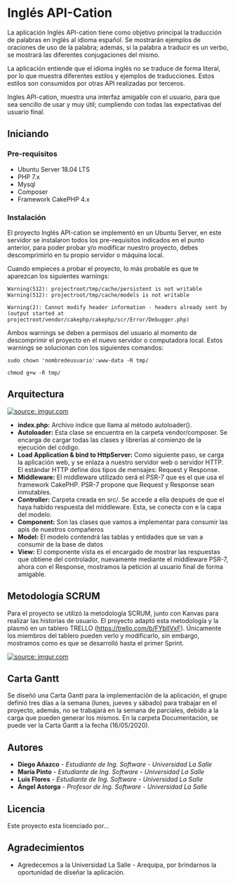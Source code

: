 # Inglés API-Cation

La aplicación Inglés API-cation tiene como objetivo principal la traducción de palabras en inglés al idioma español. Se mostrarán ejemplos de oraciones de uso de la palabra; además, si la palabra a traducir es un verbo, se mostrará las diferentes conjugaciones del mismo. 

La aplicación entiende que el idioma inglés no se traduce de forma literal, por lo que muestra diferentes estilos y ejemplos de traducciones. Estos estilos son consumidos por otras API realizadas por terceros. 

Ingles API-cation, muestra una interfaz amigable con el usuario, para que sea sencillo de usar y muy útil; cumpliendo con todas las expectativas del usuario final.


## Iniciando

### Pre-requisitos

* Ubuntu Server 18.04 LTS
* PHP 7.x
* Mysql 
* Composer
* Framework CakePHP 4.x

### Instalación

El proyecto Inglés API-cation se implementó en un Ubuntu Server, en este servidor se instalaron todos los pre-requisitos indicados en el punto anterior, para poder probar y/o modificar nuestro proyecto, debes descomprimirlo en tu propio servidor o máquina local.

Cuando empieces a probar el proyecto, lo más probable es que te aparezcan los siguientes warnings:

```
Warning(512): projectroot/tmp/cache/persistent is not writable 
Warning(512): projectroot/tmp/cache/models is not writable
```

```
Warning(2): Cannot modify header information - headers already sent by (output started at
projectroot/vendor/cakephp/cakephp/scr/Error/Debugger.php)
```

Ambos warnings se deben a permisos del usuario al momento de descomprimir el proyecto en el nuevo servidor o computadora local. Estos warnings se solucionan con los siguientes comandos:

```
sudo chown 'nombredeusuario':www-data -R tmp/
```

```
chmod g+w -R tmp/
```
## Arquitectura

<a href="https://imgur.com/MDgBf0N"><img src="https://i.imgur.com/MDgBf0N.jpg" title="source: imgur.com" /></a>

* **index.php:** Archivo índice que llama al método autoloader().
* **Autoloader:**  Esta clase se encuentra en la carpeta vendor/composer. Se encarga de cargar todas las clases y librerías al comienzo de la ejecución del código.
* **Load Application & bind to HttpServer:** Como siguiente paso, se carga la aplicación web, y se enlaza a nuestro servidor web o servidor HTTP. El estándar HTTP define dos tipos de mensajes: Request y Response.
* **Middleware:** El middleware utilizado será el PSR-7 que es el que usa el framework CakePHP. PSR-7 propone que Request y Response sean inmutables.
* **Controller:** Carpeta creada en src/. Se accede a ella después de que el haya habido respuesta del middleware. Esta, se conecta con e la capa del modelo. 
* **Component:** Son las clases que vamos a implementar para consumir las apis de nuestros compañeros
* **Model:** El modelo contendrá las tablas y entidades que se van a consumir de la base de datos 
* **View:** El componente vista es el encargado de mostrar las respuestas que obtiene del controlador, nuevamente mediante el middleware PSR-7, ahora con el Response, mostramos la petición al usuario final de forma amigable.

## Metodología SCRUM

Para el proyecto se utilizó la metodología SCRUM, junto con Kanvas para realizar las historias de usuario. El proyecto adaptó esta metodología y la plasmó en un tablero TRELLO (https://trello.com/b/FYblIVxF). Únicamente los miembros del tablero pueden verlo y modificarlo, sin embargo, mostramos como es que se desarrolló hasta el primer Sprint.

<a href="https://imgur.com/KpOHpcj"><img src="https://i.imgur.com/KpOHpcj.png" title="source: imgur.com" /></a>

## Carta Gantt

Se diseñó una Carta Gantt para la implementación de la aplicación, el grupo definió tres días a la semana (lunes, jueves y sábado) para trabajar en el proyecto, además, no se trabajará en la semana de parciales, debido a la carga que pueden generar los mismos. En la carpeta Documentación, se puede ver la Carta Gantt a la fecha (16/05/2020).

## Autores

* **Diego Añazco** - *Estudiante de Ing. Software - Universidad La Salle* 
* **María Pinto** - *Estudiante de Ing. Software - Universidad La Salle* 
* **Luis Flores** - *Estudiante de Ing. Software - Universidad La Salle* 
* **Ángel Astorga** - *Profesor de Ing. Software - Universidad La Salle* 

## Licencia

Este proyecto esta licenciado por...

## Agradecimientos

* Agredecemos a la Universidad La Salle - Arequipa, por brindarnos la oportunidad de diseñar la aplicación.

